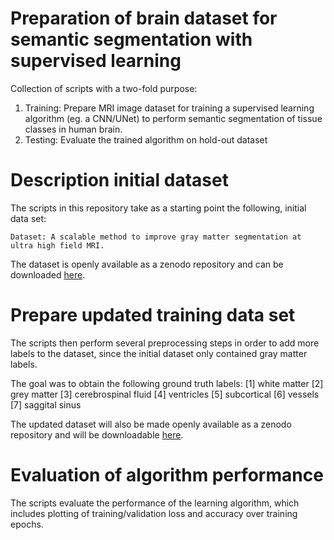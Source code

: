 # Preparation of brain dataset for semantic segmentation with supervised learning
Collection of scripts with a two-fold purpose:
1. Training: Prepare MRI image dataset for training a supervised learning algorithm
(eg. a CNN/UNet) to perform semantic segmentation of tissue classes in human brain.
2. Testing: Evaluate the trained algorithm on hold-out dataset

# Description initial dataset
The scripts in this repository take as a starting point the following, initial data set:
```
Dataset: A scalable method to improve gray matter segmentation at ultra high field MRI.
```

The dataset is openly available as a zenodo repository and can be downloaded [here](https://zenodo.org/record/1117858).

# Prepare updated training data set
The scripts then perform several preprocessing steps in order to add more labels to the
dataset, since the initial dataset only contained gray matter labels.

The goal was to obtain the following ground truth labels:
[1] white matter
[2] grey matter
[3] cerebrospinal fluid
[4] ventricles
[5] subcortical
[6] vessels
[7] saggital sinus

The updated dataset will also be made openly available as a zenodo repository and will be downloadable [here](https://zenodo.org/record/3401388).

# Evaluation of algorithm performance
The scripts evaluate the performance of the learning algorithm, which includes plotting of training/validation loss and accuracy over training epochs.
